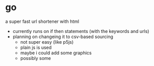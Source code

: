 # go
a super fast url shortener with html
- currently runs on if then statements (with the keywords and urls)
- planning on changeing it to csv-based sourcing
  - not super easy (like p5js)
  - plain js is used 
  - maybe i could add some graphics
  - possibly some 
